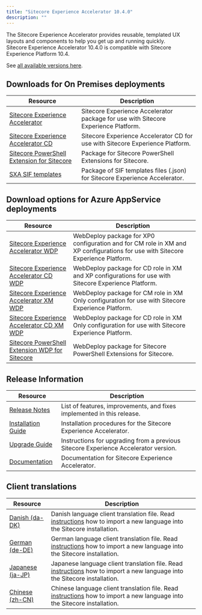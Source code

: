 ```yaml
---
title: "Sitecore Experience Accelerator 10.4.0"
description: ""
---
```


The Sitecore Experience Accelerator provides reusable, templated UX layouts and components to help you get up and running quickly.\
Sitecore Experience Accelerator 10.4.0 is compatible with Sitecore Experience Platform 10.4.

See [all available versions here](/downloads/Sitecore_Experience_Accelerator).

## Downloads for On Premises deployments

 | Resource | Description |
 | --- | --- |
 | [Sitecore Experience Accelerator](https://scdp.blob.core.windows.net/downloads/Sitecore%20Experience%20Accelerator/10x/Sitecore%20Experience%20Accelerator%201040/Sitecore%20Experience%20Accelerator%2010.4.0%20rev.%2008675.zip) | Sitecore Experience Accelerator package for use with Sitecore Experience Platform. |
 | [Sitecore Experience Accelerator CD](https://scdp.blob.core.windows.net/downloads/Sitecore%20Experience%20Accelerator/10x/Sitecore%20Experience%20Accelerator%201040/Sitecore%20Experience%20Accelerator%2010.4.0%20rev.%2008675%20CD.zip) | Sitecore Experience Accelerator CD for use with Sitecore Experience Platform. |
 | [Sitecore PowerShell Extension for Sitecore](https://scdp.blob.core.windows.net/downloads/Sitecore%20Experience%20Accelerator/10x/Sitecore%20Experience%20Accelerator%201040/Sitecore.PowerShell.Extensions-7.0-IAR.zip) | Package for Sitecore PowerShell Extensions for Sitecore. |
 | [SXA SIF templates](https://scdp.blob.core.windows.net/downloads/Sitecore%20Experience%20Accelerator/10x/Sitecore%20Experience%20Accelerator%201040/SXA%20SIF%20Templates%2010.4.0%20rev.%2008675.zip) | Package of SIF templates files (.json) for Sitecore Experience Accelerator. |

## Download options for Azure AppService deployments

 | Resource | Description |
 | --- | --- |
 | [Sitecore Experience Accelerator WDP](https://scdp.blob.core.windows.net/downloads/Sitecore%20Experience%20Accelerator/10x/Sitecore%20Experience%20Accelerator%201040/Sitecore%20Experience%20Accelerator%2010.4.0%20rev.%2008675.scwdp.zip) | WebDeploy package for XP0 configuration and for CM role in XM and XP configurations for use with Sitecore Experience Platform. |
 | [Sitecore Experience Accelerator CD WDP](https://scdp.blob.core.windows.net/downloads/Sitecore%20Experience%20Accelerator/10x/Sitecore%20Experience%20Accelerator%201040/Sitecore%20Experience%20Accelerator%2010.4.0%20rev.%2008675%20CD.scwdp.zip) | WebDeploy package for CD role in XM and XP configurations for use with Sitecore Experience Platform. |
 | [Sitecore Experience Accelerator XM WDP](https://scdp.blob.core.windows.net/downloads/Sitecore%20Experience%20Accelerator/10x/Sitecore%20Experience%20Accelerator%201040/Sitecore%20Experience%20Accelerator%20XM%2010.4.0%20rev.%2008675.scwdp.zip) | WebDeploy package for CM role in XM Only configuration for use with Sitecore Experience Platform. |
 | [Sitecore Experience Accelerator CD XM WDP](https://scdp.blob.core.windows.net/downloads/Sitecore%20Experience%20Accelerator/10x/Sitecore%20Experience%20Accelerator%201040/Sitecore%20Experience%20Accelerator%20XM%2010.4.0%20rev.%2008675%20CD.scwdp.zip) | WebDeploy package for CD role in XM Only configuration for use with Sitecore Experience Platform. |
 | [Sitecore PowerShell Extension WDP for Sitecore](https://scdp.blob.core.windows.net/downloads/Sitecore%20Experience%20Accelerator/10x/Sitecore%20Experience%20Accelerator%201040/Sitecore.PowerShell.Extensions-7.0-IAR.scwdp.zip) | WebDeploy package for Sitecore PowerShell Extensions for Sitecore. |

## Release Information

 | Resource | Description |
 | --- | --- |
 | [Release Notes](/downloads/Sitecore_Experience_Accelerator/10x/Sitecore_Experience_Accelerator_1040/Release_Notes) | List of features, improvements, and fixes implemented in this release. |
 | [Installation Guide](https://scdp.blob.core.windows.net/downloads/Sitecore%20Experience%20Accelerator/10x/Sitecore%20Experience%20Accelerator%201040/SXA_10_4_0_installation_guide-pdf-en.pdf) | Installation procedures for the Sitecore Experience Accelerator. |
 | [Upgrade Guide](https://scdp.blob.core.windows.net/downloads/Sitecore%20Experience%20Accelerator/10x/Sitecore%20Experience%20Accelerator%201040/SXA_10_4_0_upgrade_guide-pdf-en.pdf) | Instructions for upgrading from a previous Sitecore Experience Accelerator version. |
 | [Documentation](https://doc.sitecore.com/developers/sxa/104/sitecore-experience-accelerator/en/index-en.html) | Documentation for Sitecore Experience Accelerator. |

## Client translations

 | Resource | Description |
 | --- | --- |
 | [Danish (da-DK)](https://scdp.blob.core.windows.net/downloads/Sitecore%20Experience%20Accelerator/10x/Sitecore%20Experience%20Accelerator%201040/Sitecore%20Experience%20Accelerator%2010.4.0%20rev.%2008675%20(da-DK).zip) | Danish language client translation file. Read [instructions](https://doc.sitecore.com/xp/en/developers/sxa/104/sitecore-experience-accelerator/install-a-translation-file-for-sxa.html) how to import a new language into the Sitecore installation. |
 | [German (de-DE)](https://scdp.blob.core.windows.net/downloads/Sitecore%20Experience%20Accelerator/10x/Sitecore%20Experience%20Accelerator%201040/Sitecore%20Experience%20Accelerator%2010.4.0%20rev.%2008675%20(de-DE).zip) | German language client translation file. Read [instructions](https://doc.sitecore.com/xp/en/developers/sxa/104/sitecore-experience-accelerator/install-a-translation-file-for-sxa.html) how to import a new language into the Sitecore installation. |
 | [Japanese (ja-JP)](https://scdp.blob.core.windows.net/downloads/Sitecore%20Experience%20Accelerator/10x/Sitecore%20Experience%20Accelerator%201040/Sitecore%20Experience%20Accelerator%2010.4.0%20rev.%2008675%20(ja-JP).zip) | Japanese language client translation file. Read [instructions](https://doc.sitecore.com/xp/en/developers/sxa/104/sitecore-experience-accelerator/install-a-translation-file-for-sxa.html) how to import a new language into the Sitecore installation. |
 | [Chinese (zh-CN)](https://scdp.blob.core.windows.net/downloads/Sitecore%20Experience%20Accelerator/10x/Sitecore%20Experience%20Accelerator%201040/Sitecore%20Experience%20Accelerator%2010.4.0%20rev.%2008675%20(zh-CN).zip) | Chinese language client translation file. Read [instructions](https://doc.sitecore.com/xp/en/developers/sxa/104/sitecore-experience-accelerator/install-a-translation-file-for-sxa.html) how to import a new language into the Sitecore installation. |